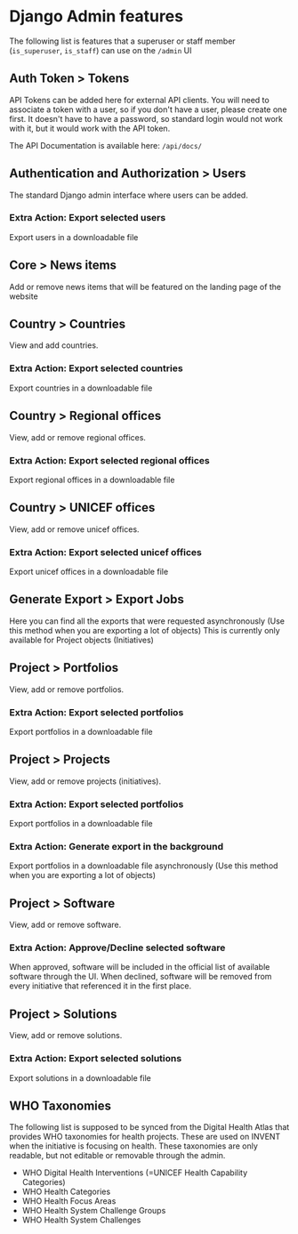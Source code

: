 # Django Admin features
The following list is features that a superuser or staff member (`is_superuser`, `is_staff`) can use on the `/admin` UI
 
## Auth Token > Tokens
API Tokens can be added here for external API clients. You will need to associate a token with a user, so if you don't have a user, please create one first. It doesn't have to have a password, so standard login would not work with it, but it would work with the API token.

The API Documentation is available here:
`/api/docs/`

## Authentication and Authorization > Users
The standard Django admin interface where users can be added.

### Extra Action: Export selected users
Export users in a downloadable file

## Core > News items
Add or remove news items that will be featured on the landing page of the website

## Country > Countries
View and add countries.

### Extra Action: Export selected countries
Export countries in a downloadable file

## Country > Regional offices
View, add or remove regional offices.

### Extra Action: Export selected regional offices
Export regional offices in a downloadable file

## Country > UNICEF offices
View, add or remove unicef offices.

### Extra Action: Export selected unicef offices
Export unicef offices in a downloadable file

## Generate Export > Export Jobs
Here you can find all the exports that were requested asynchronously (Use this method when you are exporting a lot of objects)
This is currently only available for Project objects (Initiatives)

## Project > Portfolios
View, add or remove portfolios.

### Extra Action: Export selected portfolios
Export portfolios in a downloadable file

## Project > Projects
View, add or remove projects (initiatives).

### Extra Action: Export selected portfolios
Export portfolios in a downloadable file

### Extra Action: Generate export in the background
Export portfolios in a downloadable file asynchronously (Use this method when you are exporting a lot of objects)

## Project > Software
View, add or remove software.

### Extra Action: Approve/Decline selected software
When approved, software will be included in the official list of available software through the UI.
When declined, software will be removed from every initiative that referenced it in the first place.

## Project > Solutions
View, add or remove solutions.

### Extra Action: Export selected solutions
Export solutions in a downloadable file

## WHO Taxonomies
The following list is supposed to be synced from the Digital Health Atlas that provides WHO taxonomies for health projects.
These are used on INVENT when the initiative is focusing on health. These taxonomies are only readable, but not editable or 
removable through the admin.

- WHO Digital Health Interventions (=UNICEF Health Capability Categories)
- WHO Health Categories
- WHO Health Focus Areas
- WHO Health System Challenge Groups
- WHO Health System Challenges

